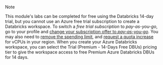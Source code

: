 > [!NOTE]
> This module's labs can be completed for free using the Databricks 14-day trial, but you cannot use an Azure free trial subscription to create a Databricks workspace. To switch a *free trial subscription* to *pay-as-you-go*, go to your profile and [change your subscription offer to *pay-as-you-go*](https://docs.microsoft.com/azure/billing/billing-upgrade-azure-subscription). You may also need to [remove the spending limit](https://docs.microsoft.com/azure/billing/billing-spending-limit#remove-the-spending-limit-in-account-center), and [request a quota increase](https://docs.microsoft.com/azure/azure-supportability/resource-manager-core-quotas-request) for vCPUs in your region. When you create your Azure Databricks workspace, you can select the Trial (Premium - 14-Days Free DBUs) pricing tier to give the workspace access to free Premium Azure Databricks DBUs for 14 days.
